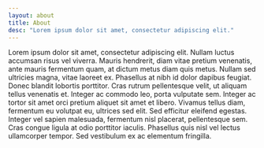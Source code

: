 ```yaml
---
layout: about
title: About
desc: "Lorem ipsum dolor sit amet, consectetur adipiscing elit."
---
```


Lorem ipsum dolor sit amet, consectetur adipiscing elit. Nullam luctus accumsan risus vel viverra. Mauris hendrerit, diam vitae pretium venenatis, ante mauris fermentum quam, at dictum metus diam quis metus. Nullam sed ultricies magna, vitae laoreet ex. Phasellus at nibh id dolor dapibus feugiat. Donec blandit lobortis porttitor. Cras rutrum pellentesque velit, ut aliquam tellus venenatis et. Integer ac commodo leo, porta vulputate sem. Integer ac tortor sit amet orci pretium aliquet sit amet et libero. Vivamus tellus diam, fermentum eu volutpat eu, ultrices sed elit. Sed efficitur eleifend egestas. Integer vel sapien malesuada, fermentum nisl placerat, pellentesque sem. Cras congue ligula at odio porttitor iaculis. Phasellus quis nisl vel lectus ullamcorper tempor. Sed vestibulum ex ac elementum fringilla.


